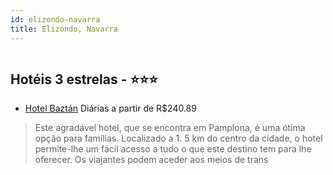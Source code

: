 ```yaml
---
id: elizondo-navarra
title: Elizondo, Navarra
---
```


<center><img src="http://photos.hotelbeds.com/giata/19/191232/191232a_hb_a_001.jpg" alt="" /></center>


## Hotéis 3 estrelas - ⭐️⭐️⭐️

-    [Hotel Baztán](https://www.hurb.com/hoteis/elizondo/hotel-baztan-JNP-JP907962?cmp=18055) Diárias a partir de R$240.89
   > Este agradável hotel, que se encontra em Pamplona, é uma ótima opção para famílias. Localizado a 1. 5 km do centro da cidade, o hotel permite-lhe um fácil acesso a tudo o que este destino tem para lhe oferecer. Os viajantes podem aceder aos meios de trans
